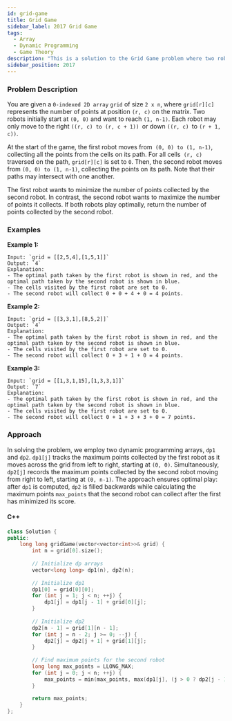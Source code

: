 ```yaml
---
id: grid-game
title: Grid Game
sidebar_label: 2017 Grid Game
tags:
  - Array
  - Dynamic Programming
  - Game Theory
description: "This is a solution to the Grid Game problem where two robots play optimally on a 2D grid."
sidebar_position: 2017
---
```


### Problem Description

You are given a `0-indexed 2D array` `grid` of size `2 x n`, where `grid[r][c]` represents the number of points at position `(r, c)` on the matrix. Two robots initially start at `(0, 0)` and want to reach `(1, n-1)`. Each robot may only move to the right `((r, c) to (r, c + 1)) `or down `((r, c) `to `(r + 1, c))`.

At the start of the game, the first robot moves from` (0, 0) to (1, n-1)`, collecting all the points from the cells on its path. For all cells` (r, c)` traversed on the path, `grid[r][c]` is set to `0`. Then, the second robot moves from `(0, 0) to (1, n-1)`, collecting the points on its path. Note that their paths may intersect with one another.

The first robot wants to minimize the number of points collected by the second robot. In contrast, the second robot wants to maximize the number of points it collects. If both robots play optimally, return the number of points collected by the second robot.

### Examples

**Example 1:**

```
Input: `grid = [[2,5,4],[1,5,1]]`
Output: `4`
Explanation: 
- The optimal path taken by the first robot is shown in red, and the optimal path taken by the second robot is shown in blue.
- The cells visited by the first robot are set to 0.
- The second robot will collect 0 + 0 + 4 + 0 = 4 points.
```

**Example 2:**

```
Input: `grid = [[3,3,1],[8,5,2]]`
Output: `4`
Explanation: 
- The optimal path taken by the first robot is shown in red, and the optimal path taken by the second robot is shown in blue.
- The cells visited by the first robot are set to 0.
- The second robot will collect 0 + 3 + 1 + 0 = 4 points.
```

**Example 3:**
```
Input: `grid = [[1,3,1,15],[1,3,3,1]]`
Output: `7`
Explanation: 
- The optimal path taken by the first robot is shown in red, and the optimal path taken by the second robot is shown in blue.
- The cells visited by the first robot are set to 0.
- The second robot will collect 0 + 1 + 3 + 3 + 0 = 7 points.
```

### Approach

In solving the problem, we employ two dynamic programming arrays, `dp1` and `dp2`. `dp1[j]` tracks the maximum points collected by the first robot as it moves across the grid from left to right, starting at `(0, 0)`. Simultaneously, `dp2[j]` records the maximum points collected by the second robot moving from right to left, starting at `(0, n-1)`. The approach ensures optimal play: after `dp1` is computed, `dp2` is filled backwards while calculating the maximum points `max_points` that the second robot can collect after the first has minimized its score.

#### C++

``` cpp
class Solution {
public:
    long long gridGame(vector<vector<int>>& grid) {
        int n = grid[0].size();
        
        // Initialize dp arrays
        vector<long long> dp1(n), dp2(n);
        
        // Initialize dp1
        dp1[0] = grid[0][0];
        for (int j = 1; j < n; ++j) {
            dp1[j] = dp1[j - 1] + grid[0][j];
        }
        
        // Initialize dp2
        dp2[n - 1] = grid[1][n - 1];
        for (int j = n - 2; j >= 0; --j) {
            dp2[j] = dp2[j + 1] + grid[1][j];
        }
        
        // Find maximum points for the second robot
        long long max_points = LLONG_MAX;
        for (int j = 0; j < n; ++j) {
            max_points = min(max_points, max(dp1[j], (j > 0 ? dp2[j - 1] : LLONG_MAX)));
        }
        
        return max_points;
    }
};

```



